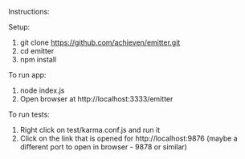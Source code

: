 Instructions:

Setup:    
1. git clone https://github.com/achieven/emitter.git    
2. cd emitter    
3. npm install    

To run app:

1. node index.js
2. Open browser at http://localhost:3333/emitter

To run tests:

1. Right click on test/karma.conf.js and run it
2. Click on the link that is opened for http://localhost:9876 (maybe a different port to open in browser  - 9878 or similar)
